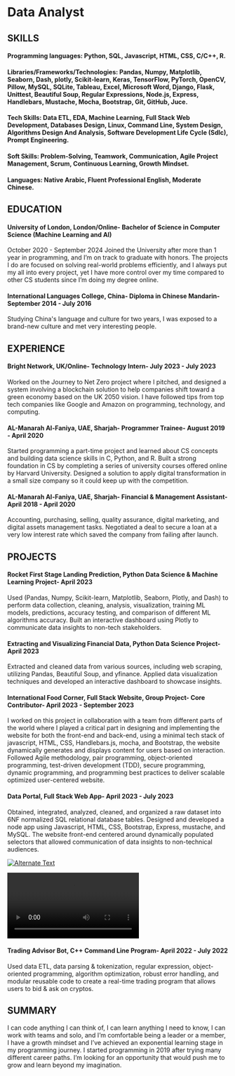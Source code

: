 # Data Analyst

## SKILLS
#### Programming languages:  Python, SQL, Javascript, HTML, CSS, C/C++, R.
#### Libraries/Frameworks/Technologies: Pandas, Numpy, Matplotlib, Seaborn, Dash, plotly, Scikit-learn, Keras, TensorFlow, PyTorch, OpenCV, Pillow, MySQL, SQLite, Tableau, Excel, Microsoft Word, Django, Flask, Unittest, Beautiful Soup, Regular Expressions, Node.js, Express, Handlebars, Mustache, Mocha, Bootstrap, Git, GitHub, Juce.
#### Tech Skills: Data ETL, EDA, Machine Learning, Full Stack Web Development, Databases Design, Linux, Command Line, System Design, Algorithms Design And Analysis, Software Development Life Cycle (Sdlc), Prompt Engineering.
#### Soft Skills: Problem-Solving, Teamwork, Communication, Agile Project Management, Scrum, Continuous Learning, Growth Mindset.
#### Languages: Native Arabic, Fluent Professional English, Moderate Chinese.

## EDUCATION
#### University of London, London/Online- Bachelor of Science in Computer Science (Machine Learning and AI)
October 2020 - September 2024
Joined the University after more than 1 year in programming, and I’m on track to graduate with honors. The projects I do are focused on solving real-world problems efficiently, and I always put my all into every project, yet I have more control over my time compared to other CS students since I’m doing my degree online.
#### International Languages College, China- Diploma in Chinese Mandarin- September 2014 - July 2016
Studying China's language and culture for two years, I was exposed to a brand-new culture and met very interesting people.

## EXPERIENCE
#### Bright Network,  UK/Online- Technology Intern- July 2023 - July 2023
Worked on the Journey to Net Zero project where I pitched, and designed a system involving a blockchain solution to help companies shift toward a green economy based on the UK 2050 vision.
I have followed tips from top tech companies like Google and Amazon on programming, technology, and computing.
#### AL-Manarah Al-Faniya, UAE, Sharjah- Programmer Trainee- August 2019 - April 2020
Started programming a part-time project and learned about CS concepts and building data science skills in C, Python, and R.
Built a strong foundation in CS by completing a series of university courses offered online by Harvard University.
Designed a solution to apply digital transformation in a small size company so it could keep up with the competition.
#### AL-Manarah Al-Faniya, UAE, Sharjah- Financial & Management Assistant- April 2018 - April 2020
Accounting, purchasing, selling, quality assurance, digital marketing, and digital assets management tasks.
Negotiated a deal to secure a loan at a very low interest rate which saved the company from failing after launch.

## PROJECTS
#### Rocket First Stage Landing Prediction,  Python Data Science & Machine Learning Project- April 2023
Used (Pandas, Numpy, Scikit-learn, Matplotlib, Seaborn, Plotly, and Dash) to perform data collection, cleaning, analysis, visualization, training ML models, predictions, accuracy testing, and comparison of different ML algorithms accuracy.
Built an interactive dashboard using Plotly to communicate data insights to non-tech stakeholders.
#### Extracting and Visualizing Financial Data,  Python Data Science Project- April 2023
Extracted and cleaned data from various sources, including web scraping, utilizing Pandas, Beautiful Soup, and yfinance.
Applied data visualization techniques and developed an interactive dashboard to showcase insights.
#### International Food Corner,  Full Stack Website, Group Project- Core Contributor- April 2023 - September 2023
I worked on this project in collaboration with a team from different parts of the world where I played a critical part in designing and implementing the website for both the front-end and back-end, using a minimal tech stack of javascript, HTML, CSS, Handlebars.js, mocha, and Bootstrap, the website dynamically generates and displays content for users based on interaction.
Followed Agile methodology, pair programming, object-oriented programming, test-driven development (TDD), secure programming, dynamic programming, and programming best practices to deliver scalable optimized user-centered website.
#### Data Portal, Full Stack Web App- April 2023 - July 2023
Obtained, integrated, analyzed, cleaned, and organized a raw dataset into 6NF normalized SQL relational database tables.
Designed and developed a node app using Javascript, HTML, CSS, Bootstrap, Express, mustache, and MySQL.
The website front-end centered around dynamically populated selectors that allowed communication of data insights to non-technical audiences.

[![Alternate Text]({image-url})]({/assets/vid/DataPortal.mp4} "Link Title")

![See the video](/assets/vid/DataPortal.mp4)

#### Trading Advisor Bot,  C++ Command Line Program- April 2022 - July 2022
Used data ETL, data parsing & tokenization, regular expression, object-oriented programming, algorithm optimization, robust error handling, and modular reusable code to create a real-time trading program that allows users to bid & ask on cryptos.

## SUMMARY
I can code anything I can think of, I can learn anything I need to know, I can work with teams and solo, and I’m comfortable being a leader or a member, I have a growth mindset and I’ve achieved an exponential learning stage in my programming journey. I started programming in 2019 after trying many different career paths. I’m looking for an opportunity that would push me to grow and learn beyond my imagination.
